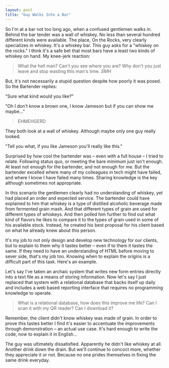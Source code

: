 ```yaml
---
layout: post
title: "Guy Walks Into a Bar"
---
```


So I'm at a bar not too long ago, when a confused gentlemen walks in. Behind the bar tender was a wall of whiskey. No less than several hundred different kinds were available. The place, On the Rocks, very clearly specializes in whiskey. It's a whiskey bar. This guy asks for a "whiskey on the rocks." I think it's a safe bet that most bars have a least two kinds of whiskey on hand. My knee-jerk reaction:

> What the hell man? Can't you see where you are? Why don't you just leave and stop wasting this man's time. *SMH*

But, it's not necessarily a stupid question despite how poorly it was posed. So the Bartender replies:

"Sure what kind would you like?"

"Oh I don't know a brown one, I know Jameson but if you can show me maybe..."

> EHMEHGERD

They both look at a wall of whiskey. Although maybe only one guy really looked.

"Tell you what, if you like Jameson you'll really like this."

Surprised by how cool the bartender was – even with a full house – I tried to relate. Following status quo, or meeting the bare minimum just isn't enough. At least not enough for the bartender, and not enough for me. But the bartender excelled where many of my colleagues in tech might have failed, and where I know I have failed many times. Sharing knowledge is the key although sometimes not appropriate.

In this scenario the gentlemen clearly had no understanding of whiskey, yet had placed an order and expected service. The bartender could have explained to him that whiskey is a type of distilled alcoholic beverage made from fermented grain mash. And that different types of grain are used for different types of whiskeys. And then polled him further to find out what kind of flavors he likes to compare it to the types of grain used in some of his available stock. Instead, he created his best proposal for his client based on what he already knew about this person.

It's my job to not only design and develop new technology for our clients, but to explain to them why it tastes better – even if to them it tastes the same. If they need to have an understanding of HTML before moving to sever side, that's my job too. Knowing when to explain the origins is a difficult part of this task. Here's an example.

Let's say I've taken an archaic system that writes new form entries directly into a text file as a means of storing information. Now let's say I just replaced that system with a relational database that backs itself up daily and includes a web based reporting interface that requires no programming knowledge to operate.

> What is a relational database, how does this improve me life? Can I scan it with my QR reader? Can I download it?

Remember, the client didn't know whiskey was made of grain. In order to prove this tastes better I find it's easier to accentuate the improvements through demonstration – an actual use case. It's hard enough to write the code, now to explain it in English...

The guy was ultimately dissatisfied. Apparently he didn't like whiskey at all. Another drink down the drain. But we'll continue to concoct more, whether they appreciate it or not. Because no one prides themselves in fixing the same drink everyday.
